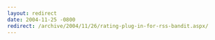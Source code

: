 ```yaml
---
layout: redirect
date: 2004-11-25 -0800
redirect: /archive/2004/11/26/rating-plug-in-for-rss-bandit.aspx/
---
```

